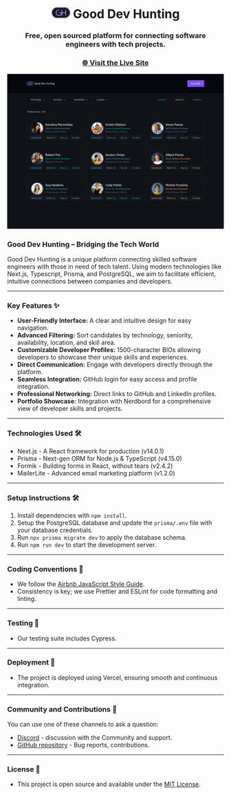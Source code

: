 <h1 align="center">
    <img src="/src/assets/images/logo.png" alt="Logo Good Dev Hunting">
    Good Dev Hunting
</h1>
<h3 align="center">
    Free, open sourced platform for connecting software engineers with tech projects.
</h3>
<h3 align="center">
    <a href="https://www.devhunting.co/">🌐 Visit the Live Site</a>
</h3>

<p align="center">
    <a href="https://www.devhunting.co/">
        <img src="/src/assets/images/Screenshot.png" alt="Good Dev Hunting Screenshot">
    </a>
</p>

<h3>
    Good Dev Hunting – Bridging the Tech World
</h3>

<p>
    Good Dev Hunting is a unique platform connecting skilled software engineers with those in need of tech talent. Using modern technologies like Next.js, Typescript, Prisma, and PostgreSQL, we aim to facilitate efficient, intuitive connections between companies and developers.
</p>

---

### Key Features ✨

* <b>User-Friendly Interface:</b> A clear and intuitive design for easy navigation.
* <b>Advanced Filtering:</b> Sort candidates by technology, seniority, availability, location, and skill area.
* <b>Customizable Developer Profiles:</b> 1500-character BIOs allowing developers to showcase their unique skills and experiences.
* <b>Direct Communication:</b> Engage with developers directly through the platform.
* <b>Seamless Integration:</b> GitHub login for easy access and profile integration.
* <b>Professional Networking:</b> Direct links to GitHub and LinkedIn profiles.
* <b>Portfolio Showcase:</b> Integration with Nerdbord for a comprehensive view of developer skills and projects.

---

### Technologies Used 🛠️

* Next.js - A React framework for production (v14.0.1)
* Prisma - Next-gen ORM for Node.js & TypeScript (v4.15.0)
* Formik - Building forms in React, without tears (v2.4.2)
* MailerLite - Advanced email marketing platform (v1.2.0)

---
### Setup Instructions 🛠️

1. Install dependencies with `npm install`.
2. Setup the PostgreSQL database and update the `prisma/.env` file with your database credentials.
3. Run `npx prisma migrate dev` to apply the database schema.
4. Run `npm run dev` to start the development server.

---

### Coding Conventions 📏

- We follow the [Airbnb JavaScript Style Guide](https://github.com/airbnb/javascript).
- Consistency is key; we use Prettier and ESLint for code formatting and linting.

---

### Testing 🧪

- Our testing suite includes Cypress.

---

### Deployment 🚀

- The project is deployed using Vercel, ensuring smooth and continuous integration.

---
### Community and Contributions 👥
You can use one of these channels to ask a question:
* [Discord](https://discord.gg/KRmMpxgGKv) - discussion with the Community and support.
* [GitHub repository](https://github.com/nerdbord/good-dev-hunting-app) - Bug reports, contributions.

---
### License 🪪
* This project is open source and available under the [MIT License](https://opensource.org/licenses/MIT).



